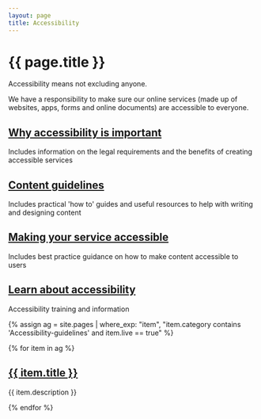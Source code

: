 ```yaml
---
layout: page
title: Accessibility
---
```


# {{ page.title }}

Accessibility means not excluding anyone. 

We have a responsibility to make sure our online services (made up of websites, apps, forms and online documents) are accessible to everyone. 

<div class="previews">
  <div class="preview">
    <h2 class="sub-section-heading"><a href="/essex-service-transformation-playbook/Accessibility/Why-accessibility-is-important">Why accessibility is important</a></h2>
    <p>Includes information on the legal requirements and the benefits of creating accessible services</p>
  </div>
  <div class="preview">
    <h2 class="sub-section-heading"><a href="/essex-service-transformation-playbook/Content-style-guide/Content-guidelines">Content guidelines</a></h2>
    <p>Includes practical 'how to' guides and useful resources to help with writing and designing content</p>
  </div>
  <div class="preview">
    <h2 class="sub-section-heading"><a href="/essex-service-transformation-playbook/Accessibility/Making-your-service-accessible">Making your service accessible</a></h2>
    <p>Includes best practice guidance on how to make content accessible to users</p>
  </div>

  <div class="preview">
    <h2 class="sub-section-heading"><a href="/essex-service-transformation-playbook/Accessibility/Learn-about-accessiblity">Learn about accessibility</a></h2>
    <p>Accessibility training and information</p>
  </div>
</div>

{% assign ag = site.pages | where_exp: "item", "item.category contains 'Accessibility-guidelines' and item.live == true" %}
<div class="previews">
{% for item in ag %}
<div class="preview">
<h2 class="sub-section-heading"><a href="{{ item.url }}">
  {{ item.title }}
  </a>
</h2>
<p>{{ item.description }}</p>
</div>
{% endfor %}
</div>